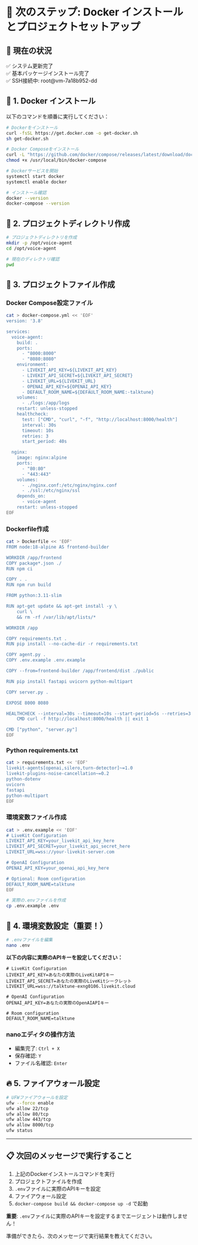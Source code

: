 # 🐳 次のステップ: Docker インストールとプロジェクトセットアップ

## 📍 現在の状況
✅ システム更新完了  
✅ 基本パッケージインストール完了  
✅ SSH接続中: root@vm-7a18b952-dd  

## 🔧 1. Docker インストール

以下のコマンドを順番に実行してください：

```bash
# Dockerをインストール
curl -fsSL https://get.docker.com -o get-docker.sh
sh get-docker.sh

# Docker Composeをインストール
curl -L "https://github.com/docker/compose/releases/latest/download/docker-compose-$(uname -s)-$(uname -m)" -o /usr/local/bin/docker-compose
chmod +x /usr/local/bin/docker-compose

# Dockerサービスを開始
systemctl start docker
systemctl enable docker

# インストール確認
docker --version
docker-compose --version
```

## 📁 2. プロジェクトディレクトリ作成

```bash
# プロジェクトディレクトリを作成
mkdir -p /opt/voice-agent
cd /opt/voice-agent

# 現在のディレクトリ確認
pwd
```

## 📝 3. プロジェクトファイル作成

### Docker Compose設定ファイル
```bash
cat > docker-compose.yml << 'EOF'
version: '3.8'

services:
  voice-agent:
    build: .
    ports:
      - "8000:8000"
      - "8080:8080"
    environment:
      - LIVEKIT_API_KEY=${LIVEKIT_API_KEY}
      - LIVEKIT_API_SECRET=${LIVEKIT_API_SECRET}
      - LIVEKIT_URL=${LIVEKIT_URL}
      - OPENAI_API_KEY=${OPENAI_API_KEY}
      - DEFAULT_ROOM_NAME=${DEFAULT_ROOM_NAME:-talktune}
    volumes:
      - ./logs:/app/logs
    restart: unless-stopped
    healthcheck:
      test: ["CMD", "curl", "-f", "http://localhost:8000/health"]
      interval: 30s
      timeout: 10s
      retries: 3
      start_period: 40s

  nginx:
    image: nginx:alpine
    ports:
      - "80:80"
      - "443:443"
    volumes:
      - ./nginx.conf:/etc/nginx/nginx.conf
      - ./ssl:/etc/nginx/ssl
    depends_on:
      - voice-agent
    restart: unless-stopped
EOF
```

### Dockerfile作成
```bash
cat > Dockerfile << 'EOF'
FROM node:18-alpine AS frontend-builder

WORKDIR /app/frontend
COPY package*.json ./
RUN npm ci

COPY . .
RUN npm run build

FROM python:3.11-slim

RUN apt-get update && apt-get install -y \
    curl \
    && rm -rf /var/lib/apt/lists/*

WORKDIR /app

COPY requirements.txt .
RUN pip install --no-cache-dir -r requirements.txt

COPY agent.py .
COPY .env.example .env.example

COPY --from=frontend-builder /app/frontend/dist ./public

RUN pip install fastapi uvicorn python-multipart

COPY server.py .

EXPOSE 8000 8080

HEALTHCHECK --interval=30s --timeout=10s --start-period=5s --retries=3 \
    CMD curl -f http://localhost:8000/health || exit 1

CMD ["python", "server.py"]
EOF
```

### Python requirements.txt
```bash
cat > requirements.txt << 'EOF'
livekit-agents[openai,silero,turn-detector]~=1.0
livekit-plugins-noise-cancellation~=0.2
python-dotenv
uvicorn
fastapi
python-multipart
EOF
```

### 環境変数ファイル作成
```bash
cat > .env.example << 'EOF'
# LiveKit Configuration
LIVEKIT_API_KEY=your_livekit_api_key_here
LIVEKIT_API_SECRET=your_livekit_api_secret_here
LIVEKIT_URL=wss://your-livekit-server.com

# OpenAI Configuration
OPENAI_API_KEY=your_openai_api_key_here

# Optional: Room configuration
DEFAULT_ROOM_NAME=talktune
EOF

# 実際の.envファイルを作成
cp .env.example .env
```

## 🔑 4. 環境変数設定（重要！）

```bash
# .envファイルを編集
nano .env
```

**以下の内容に実際のAPIキーを設定してください：**

```env
# LiveKit Configuration
LIVEKIT_API_KEY=あなたの実際のLiveKitAPIキー
LIVEKIT_API_SECRET=あなたの実際のLiveKitシークレット
LIVEKIT_URL=wss://talktune-exng0106.livekit.cloud

# OpenAI Configuration
OPENAI_API_KEY=あなたの実際のOpenAIAPIキー

# Room configuration
DEFAULT_ROOM_NAME=talktune
```

### nanoエディタの操作方法
- 編集完了: `Ctrl + X`
- 保存確認: `Y`
- ファイル名確認: `Enter`

## 🔥 5. ファイアウォール設定

```bash
# UFWファイアウォールを設定
ufw --force enable
ufw allow 22/tcp
ufw allow 80/tcp
ufw allow 443/tcp
ufw allow 8000/tcp
ufw status
```

---

## 📋 次回のメッセージで実行すること

1. 上記のDockerインストールコマンドを実行
2. プロジェクトファイルを作成
3. `.env`ファイルに実際のAPIキーを設定
4. ファイアウォール設定
5. `docker-compose build && docker-compose up -d` で起動

**重要**: `.env`ファイルに実際のAPIキーを設定するまでエージェントは動作しません！

準備ができたら、次のメッセージで実行結果を教えてください。